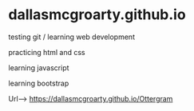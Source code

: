 # dallasmcgroarty.github.io
testing git / learning web development

practicing html and css

learning javascript

learning bootstrap

Url--> https://dallasmcgroarty.github.io/Ottergram
